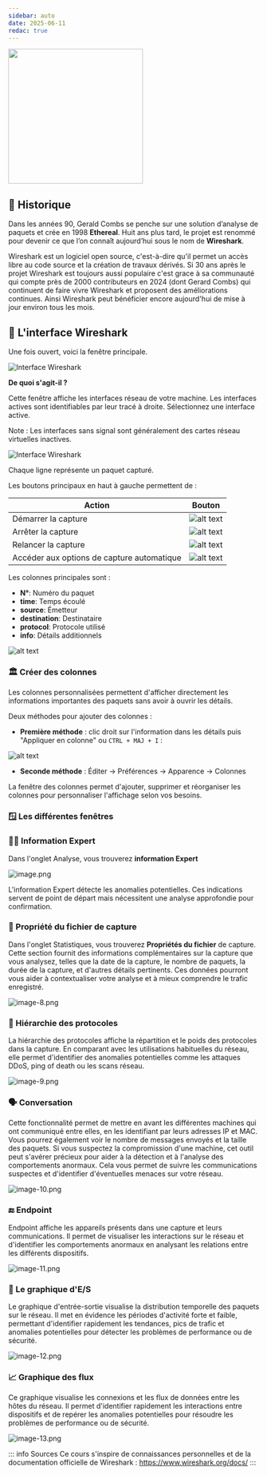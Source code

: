 ```yaml
---
sidebar: auto
date: 2025-06-11
redac: true
---
```

<img src="./img/wireshark.svg" width="270" height="270">

## 🏰 Historique

Dans les années 90, Gerald Combs se penche sur une solution d’analyse de paquets et crée en 1998 **Ethereal**. Huit ans plus tard, le projet est renommé pour devenir ce que l’on connaît aujourd’hui sous le nom de **Wireshark**.

Wireshark est un logiciel open source, c'est-à-dire qu'il permet un accès libre au code source et la création de travaux dérivés. Si 30 ans après le projet Wireshark est toujours aussi populaire c'est grace à sa communauté qui compte près de 2000 contributeurs en 2024 (dont Gerard Combs) qui continuent de faire vivre Wireshark et proposent des améliorations continues. Ainsi Wireshark peut bénéficier encore aujourd'hui de mise à jour environ tous les mois.

## **📱 L'interface Wireshark**

Une fois ouvert, voici la fenêtre principale.

![Interface Wireshark](./img/interface.png)

**De quoi s'agit-il ?** 

Cette fenêtre affiche les interfaces réseau de votre machine. Les interfaces actives sont identifiables par leur tracé à droite. Sélectionnez une interface active.

Note : Les interfaces sans signal sont généralement des cartes réseau virtuelles inactives.

![Interface Wireshark](./img/listepaquet.png)

Chaque ligne représente un paquet capturé.

Les boutons principaux en haut à gauche permettent de :

|Action|Bouton|
|---|---|
|Démarrer la capture|![alt text](./img/image.png)|
|Arrêter la capture|![alt text](./img/image-1.png)|
|Relancer la capture|![alt text](./img/image-2.png)|
|Accéder aux options de capture automatique|![alt text](./img/image-4.png)|

Les colonnes principales sont :

- **N°**: Numéro du paquet
- **time**: Temps écoulé
- **source**: Émetteur
- **destination**: Destinataire
- **protocol**: Protocole utilisé
- **info**: Détails additionnels

![alt text](./img/image-5.png)

### **🏛️ Créer des colonnes**

Les colonnes personnalisées permettent d'afficher directement les informations importantes des paquets sans avoir à ouvrir les détails.

Deux méthodes pour ajouter des colonnes :

- **Première méthode** : clic droit sur l'information dans les détails puis "Appliquer en colonne" ou `CTRL + MAJ + I` :

![alt text](./img/image-6.png)

- **Seconde méthode** : Éditer -> Préférences -> Apparence -> Colonnes

La fenêtre des colonnes permet d'ajouter, supprimer et réorganiser les colonnes pour personnaliser l'affichage selon vos besoins.

### **🪟 Les différentes fenêtres**

### **👨‍💻 Information Expert**

Dans l'onglet Analyse, vous trouverez **information Expert**

![image.png](./img/image-7.png)

L'information Expert détecte les anomalies potentielles. Ces indications servent de point de départ mais nécessitent une analyse approfondie pour confirmation.

### **💾 Propriété du fichier de capture**

Dans l'onglet Statistiques, vous trouverez **Propriétés du fichier** de capture. Cette section fournit des informations complémentaires sur la capture que vous analysez, telles que la date de la capture, le nombre de paquets, la durée de la capture, et d'autres détails pertinents. Ces données pourront vous aider à contextualiser votre analyse et à mieux comprendre le trafic enregistré.

![image-8.png](./img/image-8.png)

### **🫡 Hiérarchie des protocoles**

La hiérarchie des protocoles affiche la répartition et le poids des protocoles dans la capture. En comparant avec les utilisations habituelles du réseau, elle permet d'identifier des anomalies potentielles comme les attaques DDoS, ping of death ou les scans réseau.

![image-9.png](./img/image-9.png)

### **🗣️ Conversation**

Cette fonctionnalité permet de mettre en avant les différentes machines qui ont communiqué entre elles, en les identifiant par leurs adresses IP et MAC. Vous pourrez également voir le nombre de messages envoyés et la taille des paquets. Si vous suspectez la compromission d'une machine, cet outil peut s'avérer précieux pour aider à la détection et à l'analyse des comportements anormaux. Cela vous permet de suivre les communications suspectes et d'identifier d'éventuelles menaces sur votre réseau.

![image-10.png](./img/image-10.png)

### **🔚 Endpoint**

Endpoint affiche les appareils présents dans une capture et leurs communications. Il permet de visualiser les interactions sur le réseau et d'identifier les comportements anormaux en analysant les relations entre les différents dispositifs.

![image-11.png](./img/image-11.png)

### **🛃 Le graphique d'E/S**

Le graphique d'entrée-sortie visualise la distribution temporelle des paquets sur le réseau. Il met en évidence les périodes d'activité forte et faible, permettant d'identifier rapidement les tendances, pics de trafic et anomalies potentielles pour détecter les problèmes de performance ou de sécurité.

![image-12.png](./img/image-12.png)

### **📈 Graphique des flux**

Ce graphique visualise les connexions et les flux de données entre les hôtes du réseau. Il permet d'identifier rapidement les interactions entre dispositifs et de repérer les anomalies potentielles pour résoudre les problèmes de performance ou de sécurité.

![image-13.png](./img/image-13.png)



::: info Sources
Ce cours s'inspire de connaissances personnelles et de la documentation officielle de Wireshark :
https://www.wireshark.org/docs/
:::